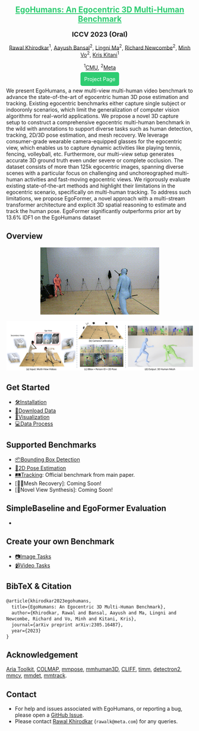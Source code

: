 <div align="center">

<h2><a href="https://arxiv.org/pdf/2305.16487.pdf" style="color:#2ecc71;">EgoHumans: An Egocentric 3D Multi-Human Benchmark</a></h2>

<b><font size="4">ICCV 2023 (Oral)</font></b>

[Rawal Khirodkar](https://github.com/rawalkhirodkar)<sup>1</sup>, [Aayush Bansal](https://www.aayushbansal.xyz/)<sup>2</sup>, [Lingni Ma](https://scholar.google.nl/citations?user=eUAgpwkAAAAJ&hl=en/)<sup>2</sup>, [Richard Newcombe](https://scholar.google.co.uk/citations?user=MhowvPkAAAAJ&hl=en)<sup>2</sup>, [Minh Vo](https://minhpvo.github.io/)<sup>2</sup>, [Kris Kitani](https://kriskitani.github.io/)<sup>1</sup>
 
<sup>1</sup>[CMU](https://www.cmu.edu/), <sup>2</sup>[Meta](https://about.meta.com/)

<p><a href="https://rawalkhirodkar.github.io/egohumans/" style="background-color:#2ecc71; color:white; padding:10px; text-decoration:none; border-radius:5px;">Project Page</a></p>


</div>


We present EgoHumans, a new multi-view multi-human
video benchmark to advance the state-of-the-art of egocentric human 3D pose estimation and tracking. Existing egocentric benchmarks either capture single subject or indooronly scenarios, which limit the generalization of computer
vision algorithms for real-world applications. We propose
a novel 3D capture setup to construct a comprehensive egocentric multi-human benchmark in the wild with annotations
to support diverse tasks such as human detection, tracking,
2D/3D pose estimation, and mesh recovery. We leverage
consumer-grade wearable camera-equipped glasses for the
egocentric view, which enables us to capture dynamic activities like playing tennis, fencing, volleyball, etc. Furthermore,
our multi-view setup generates accurate 3D ground truth
even under severe or complete occlusion. The dataset consists of more than 125k egocentric images, spanning diverse
scenes with a particular focus on challenging and unchoreographed multi-human activities and fast-moving egocentric
views. We rigorously evaluate existing state-of-the-art methods and highlight their limitations in the egocentric scenario,
specifically on multi-human tracking. To address such limitations, we propose EgoFormer, a novel approach with a
multi-stream transformer architecture and explicit 3D spatial
reasoning to estimate and track the human pose. EgoFormer
significantly outperforms prior art by 13.6% IDF1 on the
EgoHumans dataset


## Overview

<div style="text-align:center;">
    <img src="assets/images/fencing.gif" alt="Fencing GIF">
</div>


![summary_tab](assets/overview.png)


## Get Started
- [🛠️Installation](assets/INSTALL.md)
- [📘Download Data](assets/DOWNLOAD.md)
- [👀Visualization](assets/VISUALIZE.md)
- [💻Data Process](assets/DATA_PROCESS.md)


## Supported Benchmarks
- [📦Bounding Box Detection](assets/DETECTION.md)
- [🕺2D Pose Estimation](assets/POSE2D.md)
- [🛤️Tracking](assets/TRACKING.md): Official benchmark from main paper.
- [🚶‍♂️Mesh Recovery]: Coming Soon!
- [🔭Novel View Synthesis]: Coming Soon!

## SimpleBaseline and EgoFormer Evaluation
- 

## Create your own Benchmark
- [📷Image Tasks](assets/COCO_IMAGE.md)
- [📹Video Tasks](assets/COCO_VIDEO.md)

## BibTeX & Citation

```
@article{khirodkar2023egohumans,
  title={EgoHumans: An Egocentric 3D Multi-Human Benchmark},
  author={Khirodkar, Rawal and Bansal, Aayush and Ma, Lingni and Newcombe, Richard and Vo, Minh and Kitani, Kris},
  journal={arXiv preprint arXiv:2305.16487},
  year={2023}
}
```

## Acknowledgement
[Aria Toolkit](https://github.com/facebookresearch/projectaria_tools), [COLMAP](https://github.com/colmap/colmap), [mmpose](https://github.com/open-mmlab/mmpose/tree/main), [mmhuman3D](https://github.com/open-mmlab/mmhuman3d), [CLIFF](https://github.com/haofanwang/CLIFF), [timm](https://github.com/rwightman/pytorch-image-models), [detectron2](https://github.com/facebookresearch/detectron2), [mmcv](https://github.com/open-mmlab/mmcv), [mmdet](https://github.com/open-mmlab/mmdetection), [mmtrack](https://github.com/open-mmlab/mmtracking).




## Contact

- For help and issues associated with EgoHumans, or reporting a bug, please open a [GitHub Issue](https://github.com/rawalkhirodkar/egohumans).
- Please contact [Rawal Khirodkar](https://rawalkhirodkar.github.io/) (`rawalk@meta.com`) for any queries.

